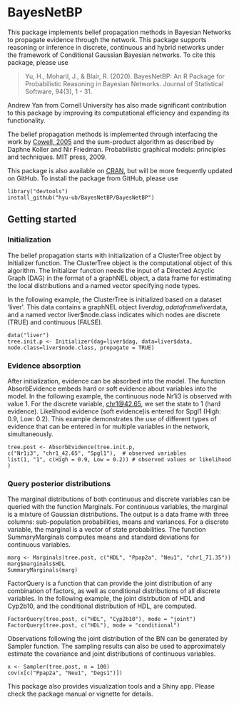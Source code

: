 # BayesNetBP

This package implements belief propagation methods in Bayesian Networks to propagate evidence through the network. This package supports reasoning or inference in discrete, continuous and hybrid networks under the framework of Conditional Gaussian Bayesian networks. To cite this package, please use

>Yu, H., Moharil, J., & Blair, R. (2020). BayesNetBP: An R Package for Probabilistic Reasoning in Bayesian Networks. Journal of Statistical Software, 94(3), 1 - 31.

Andrew Yan from Cornell University has also made significant contribution to this package by improving its computational efficiency and expanding its functionality.

The belief propagation methods is implemented through interfacing the work by [Cowell, 2005](http://www.jmlr.org/papers/volume6/cowell05a/cowell05a.pdf) and the sum-product algorithm as described by Daphne Koller and Nir Friedman. Probabilistic graphical models: principles and techniques. MIT press, 2009.

This package is also available on [CRAN](https://cran.r-project.org/package=BayesNetBP), but will be more frequently updated on GitHub. To install the package from GitHub, please use

```{r, eval=FALSE}
library("devtools")
install_github("hyu-ub/BayesNetBP/BayesNetBP")
```
## Getting started

### Initialization
The belief propagation starts with initialization of a ClusterTree object by Initializer function. The ClusterTree object is the computational object of this algorithm. The Initializer function needs the input of a Directed Acyclic Graph (DAG) in the format of a graphNEL object, a data frame for estimating the local distributions and a named vector specifying node types. 

In the following example, the ClusterTree is initialized based on a dataset 'liver'. This data contains a graphNEL object liver$dag, a data frame liver$data, and a named vector liver$node.class indicates which nodes are discrete (TRUE) and continuous (FALSE).

```{r, eval=FALSE}
data("liver")
tree.init.p <- Initializer(dag=liver$dag, data=liver$data, node.class=liver$node.class, propagate = TRUE)
```

### Evidence absorption

After initialization, evidence can be absorbed into the model. The function AbsorbEvidence embeds hard or soft evidence about variables into the model. In the following example, the continuous node Nr1i3 is observed with value 1. For the discrete variable, chr1@42.65, we set the state to 1 (hard evidence). Likelihood evidence (soft evidence)is entered for Spgl1 (High: 0.9, Low: 0.2). This example demonstrates the use of different types of evidence that can be entered in for multiple variables in the network, simultaneously.

```{r, eval=FALSE}
tree.post <- AbsorbEvidence(tree.init.p, 
c("Nr1i3", "chr1_42.65", "Spgl1"),  # observed variables
list(1, "1", c(High = 0.9, Low = 0.2)) # observed values or likelihood
)
```

### Query posterior distributions

The marginal distributions of both continuous and discrete variables can be queried with the function Marginals. For continuous variables, the marginal is a mixture of Gaussian distributions. The output is a data frame with three columns: sub-population probabilities, means and variances. For a discrete variable, the marginal is a vector of state probabilities. The function SummaryMarginals computes means and standard deviations for continuous variables.

```{r, eval=FALSE}
marg <- Marginals(tree.post, c("HDL", "Ppap2a", "Neu1", "chr1_71.35"))
marg$marginals$HDL
SummaryMarginals(marg)
```
FactorQuery is a function that can provide the joint distribution of any combination of factors, as well as conditional distributions of all discrete variables. In the following example, the joint distrbution of HDL and Cyp2b10, and the conditional distribution of HDL, are computed.

```{r, eval=FALSE}
FactorQuery(tree.post, c("HDL", "Cyp2b10"), mode = "joint")
FactorQuery(tree.post, c("HDL"), mode = "conditional")
```

Observations following the joint distribution of the BN can be generated by Sampler function. The sampling results can also be used to approximately estimate the covariance and joint distributions of continuous variables.

```{r, eval=FALSE}
x <- Sampler(tree.post, n = 100)
cov(x[c("Ppap2a", "Neu1", "Degs1")])
```

This package also provides visualization tools and a Shiny app. Please check the package manual or vignette for details.
